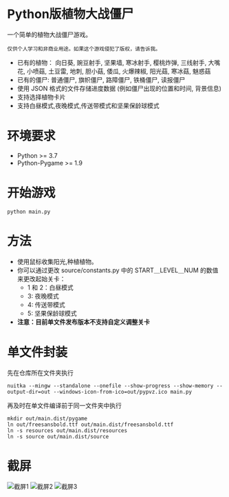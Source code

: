# Python版植物大战僵尸
  一个简单的植物大战僵尸游戏。
  
  `仅供个人学习和非商业用途。如果这个游戏侵犯了版权，请告诉我。`
  
* 已有的植物： 向日葵, 豌豆射手, 坚果墙, 寒冰射手, 樱桃炸弹, 三线射手, 大嘴花, 小喷菇, 土豆雷, 地刺, 胆小菇, 倭瓜, 火爆辣椒, 阳光菇, 寒冰菇, 魅惑菇
* 已有的僵尸: 普通僵尸, 旗帜僵尸, 路障僵尸, 铁桶僵尸, 读报僵尸
* 使用 JSON 格式的文件存储进度数据 (例如僵尸出现的位置和时间, 背景信息)
* 支持选择植物卡片
* 支持白昼模式,夜晚模式,传送带模式和坚果保龄球模式

# 环境要求
* Python >= 3.7 
* Python-Pygame >= 1.9

# 开始游戏
```shell
python main.py
```

# 方法
* 使用鼠标收集阳光,种植植物。
* 你可以通过更改 source/constants.py 中的 START＿LEVEL＿NUM 的数值来更改起始关卡：
  * 1 和 2：白昼模式
  * 3: 夜晚模式
  * 4: 传送带模式
  * 5: 坚果保龄球模式
* **注意：目前单文件发布版本不支持自定义调整关卡**

# 单文件封装
先在仓库所在文件夹执行
``` shell
nuitka --mingw --standalone --onefile --show-progress --show-memory --output-dir=out --windows-icon-from-ico=out/pypvz.ico main.py
```
再及时在单文件编译前于同一文件夹中执行
``` shell
mkdir out/main.dist/pygame
ln out/freesansbold.ttf out/main.dist/freesansbold.ttf
ln -s resources out/main.dist/resources
ln -s source out/main.dist/source
```
# 截屏
![截屏1](https://raw.githubusercontent.com/marblexu/PythonPlantsVsZombies/master/demo/demo1.jpg)
![截屏2](https://raw.githubusercontent.com/marblexu/PythonPlantsVsZombies/master/demo/demo2.jpg)
![截屏3](https://raw.githubusercontent.com/marblexu/PythonPlantsVsZombies/master/demo/demo3.jpg)
